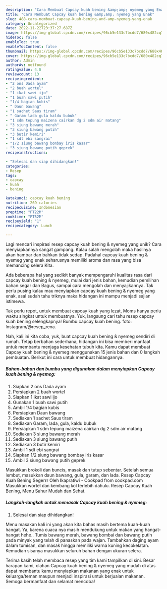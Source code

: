 ```yaml
---
description: "Cara Membuat Capcay kuah bening &amp;amp; nyemeg yang Enak"
title: "Cara Membuat Capcay kuah bening &amp;amp; nyemeg yang Enak"
slug: 488-cara-membuat-capcay-kuah-bening-and-amp-nyemeg-yang-enak
category: Uncategorized
date: 2022-11-22T23:37:27.687Z
image: https://img-global.cpcdn.com/recipes/96cb5e133c7bcdd7/680x482cq70/capcay-kuah-bening-nyemeg-foto-resep-utama.jpg
hideToc: false
enableToc: true
enableTocContent: false
thumbnail: https://img-global.cpcdn.com/recipes/96cb5e133c7bcdd7/680x482cq70/capcay-kuah-bening-nyemeg-foto-resep-utama.jpg
cover: https://img-global.cpcdn.com/recipes/96cb5e133c7bcdd7/680x482cq70/capcay-kuah-bening-nyemeg-foto-resep-utama.jpg
author: Admin
authorAv: notfound
ratingvalue: 4.8
reviewcount: 13
recipeingredient:
- "2 ons Dada ayam"
- "2 buah wortel"
- "1 ikat sawi ijo"
- "1 buah sawi putih"
- "1/4 bagian kubis"
- " Daun bawang"
- "1 sachet Saus tiram"
- " Garam lada gula kaldu bubuk"
- "1 sdm tepung maizena cairkan dg 2 sdm air matang"
- "3 siung bawang merah"
- "3 siung bawang putih"
- "3 butir kemiri"
- "1 sdt ebi sangrai"
- "1/2 siung bawang bombay iris kasar"
- "3 siung bawang putih geprek"
recipeinstructions:

- "Selesai dan siap dihidangkan!"
categories:
- Resep
tags:
- capcay
- kuah
- bening

katakunci: capcay kuah bening 
nutrition: 269 calories
recipecuisine: Indonesian
preptime: "PT22M"
cooktime: "PT52M"
recipeyield: "1"
recipecategory: Lunch

---
```





Lagi mencari inspirasi resep capcay kuah bening &amp; nyemeg yang unik? Cara menyiapkannya sangat gampang. Kalau salah mengolah maka hasilnya akan hambar dan bahkan tidak sedap. Padahal capcay kuah bening &amp; nyemeg yang enak seharusnya memiliki aroma dan rasa yang bisa memancing selera Kita.





Ada beberapa hal yang sedikit banyak mempengaruhi kualitas rasa dari capcay kuah bening &amp; nyemeg, mulai dari jenis bahan, kemudian pemilihan bahan segar dan Bagus, sampai cara mengolah dan menyajikannya. Tak perlu pusing kalau mau menyiapkan capcay kuah bening &amp; nyemeg yang enak,      asal sudah tahu triknya maka hidangan ini mampu menjadi sajian istimewa.














Tak perlu repot, untuk membuat capcay kuah yang lezat, Moms hanya perlu waktu singkat untuk membuatnya. Yuk, langsung cari tahu resep capcay kuah bening selengkapnya! Bumbu capcay kuah bening. foto: Instagram/@resep_rena.






Nah, kali ini kita coba, yuk, buat capcay kuah bening &amp; nyemeg sendiri di rumah. Tetap berbahan sederhana, hidangan ini bisa memberi manfaat untuk membantu menjaga kesehatan tubuh kita. Kamu dapat membuat Capcay kuah bening &amp; nyemeg menggunakan 15 jenis bahan dan 0 langkah pembuatan. Berikut ini cara untuk membuat hidangannya.

<!--inarticleads1-->

##### Bahan-bahan dan bumbu yang digunakan dalam menyiapkan Capcay kuah bening &amp; nyemeg:

1. Siapkan 2 ons Dada ayam
1. Persiapkan 2 buah wortel
1. Siapkan 1 ikat sawi ijo
1. Gunakan 1 buah sawi putih
1. Ambil 1/4 bagian kubis
1. Persiapkan  Daun bawang
1. Sediakan 1 sachet Saus tiram
1. Sediakan  Garam, lada, gula, kaldu bubuk
1. Persiapkan 1 sdm tepung maizena cairkan dg 2 sdm air matang
1. Sediakan 3 siung bawang merah
1. Sediakan 3 siung bawang putih
1. Sediakan 3 butir kemiri
1. Ambil 1 sdt ebi sangrai
1. Siapkan 1/2 siung bawang bombay iris kasar
1. Ambil 3 siung bawang putih geprek


Masukkan brokoli dan buncis, masak dan tutup sebentar. Setelah semua lembut, masukkan daun bawang, gula, garam, dan lada. Resep Capcay Kuah Bening Segerrr Oleh Ikapratiwi - Cookpad from cookpad.com Masukkan wortel dan kembang kol terlebih dahulu. Resep Capcay Kuah Bening, Menu Sahur Mudah dan Sehat. 

<!--inarticleads2-->

##### Langkah-langkah untuk memasak Capcay kuah bening &amp; nyemeg:


1. Selesai dan siap dihidangkan!

Menu masakan kali ini yang akan kita bahas masih bertema kuah-kuah hangat. Ya, karena cuaca nya masih mendukung untuk makan yang hangat-hangat hehe.. Tumis bawang merah, bawang bombai dan bawang putih pada minyak yang telah di panaskan pada wajan. Tambahkan daging ayam dalam tumisan, dan masak hingga memiliki warna kuning kecokelatan. Kemudian sisanya masukkan seluruh bahan dengan ukuran selera. 

Terima kasih telah membaca resep yang tim kami tampilkan di sini. Besar harapan kami, olahan Capcay kuah bening &amp; nyemeg yang mudah di atas dapat membantu kamu menyiapkan makanan yang enak untuk keluarga/teman maupun menjadi inspirasi untuk berjualan makanan. Semoga bermanfaat dan selamat mencoba!
